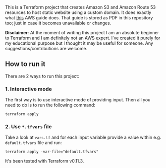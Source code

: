 This is a Terraform project that creates Amazon S3 and Amazon Route 53 resources to host static website using a custom domain. It does exactly what [this](https://docs.aws.amazon.com/AmazonS3/latest/dev/website-hosting-custom-domain-walkthrough.html) AWS guide does. That guide is stored as PDF in this repository too; just in case it becomes unavailable or changes.

**Disclaimer**: At the moment of writing this project I am an absolute beginner to Terraform and I am definitely not an AWS expert. I've created it purely for my educational purpose but I thought it may be useful for someone. Any suggestions/contributions are welcome.

## How to run it

There are 2 ways to run this project:

### 1. Interactive mode

The first way is to use interactive mode of providing input. Then all you need to do is to run the following command:

```
terraform apply
```

### 2. Use `*.tfvars` file

Take a look at `vars.tf` and for each input variable provide a value within e.g. `default.tfvars` file and run:

```
terraform apply -var-file="default.tfvars"
```


It's been tested with Terraform v0.11.3.
